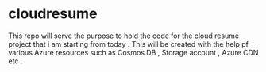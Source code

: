 # cloudresume
This repo will serve the purpose to hold the code for the cloud resume project that i am starting from today .
This will be created with the help pf various Azure resources such as Cosmos DB , Storage account , Azure CDN etc .
